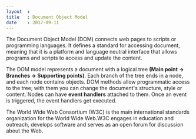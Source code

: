 ```yaml
---
layout  :
title   : Document Object Model
date    : 2017-09-11
---
```


The Document Object Model (DOM) connects web pages to scripts or programming languages. It defines a standard for accessing document, meaning that it is a platform and language neutral interface that allows programs and scripts to access and update the content.

The DOM model represents a document with a logical tree **(Main point -> Branches -> Supporting points)**. Each branch of the tree ends in a node, and each node contains objects. DOM methods allow programmatic access to the tree; with them you can change the document's structure, style or content. Nodes can have **event handlers** attached to them. Once an event is triggered, the event handlers get executed.

The World Wide Web Consortium (W3C) is the main international standards organization for the World Wide Web.W3C engages in education and outreach, develops software and serves as an open forum for discussion about the Web.